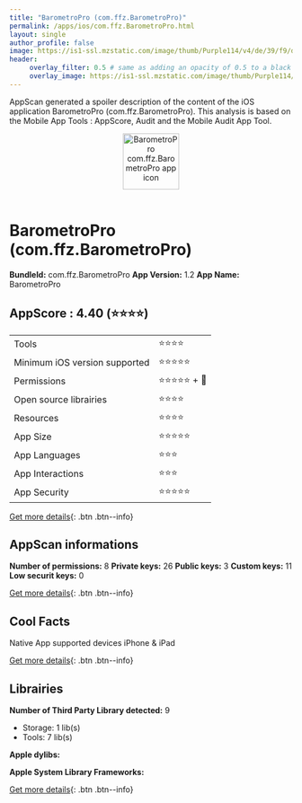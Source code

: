 ```yaml
---
title: "BarometroPro (com.ffz.BarometroPro)"
permalink: /apps/ios/com.ffz.BarometroPro.html
layout: single
author_profile: false
image: https://is1-ssl.mzstatic.com/image/thumb/Purple114/v4/de/39/f9/de39f9ab-23e8-8318-ce2b-021fa8af894c/AppIcon-1x_U007emarketing-0-7-0-85-220.png/512x512bb.jpg
header: 
     overlay_filter: 0.5 # same as adding an opacity of 0.5 to a black background
     overlay_image: https://is1-ssl.mzstatic.com/image/thumb/Purple114/v4/de/39/f9/de39f9ab-23e8-8318-ce2b-021fa8af894c/AppIcon-1x_U007emarketing-0-7-0-85-220.png/512x512bb.jpg
---
```

AppScan generated a spoiler description of the content of the iOS application BarometroPro (com.ffz.BarometroPro). This analysis is based on the Mobile App Tools : AppScore, Audit and the Mobile Audit App Tool.

  
  
<div style="text-align: center;"><img src="https://is1-ssl.mzstatic.com/image/thumb/Purple114/v4/de/39/f9/de39f9ab-23e8-8318-ce2b-021fa8af894c/AppIcon-1x_U007emarketing-0-7-0-85-220.png/512x512bb.jpg" width="100" height="100" alt="BarometroPro com.ffz.BarometroPro app icon"></div></br>
  
# BarometroPro (com.ffz.BarometroPro)

**BundleId:** com.ffz.BarometroPro
**App Version:** 1.2
**App Name:** BarometroPro


## AppScore : 4.40 (⭐️⭐️⭐️⭐️) 

<table>
<tr><td> Tools </td><td> ⭐️⭐️⭐️⭐️ </td></tr>
<tr><td> Minimum iOS version supported </td><td> ⭐️⭐️⭐️⭐️⭐️ </td></tr>
<tr><td> Permissions </td><td> ⭐️⭐️⭐️⭐️⭐️ + 🌟 </td></tr>
<tr><td> Open source librairies </td><td> ⭐️⭐️⭐️⭐️ </td></tr>
<tr><td> Resources </td><td> ⭐️⭐️⭐️⭐️ </td></tr>
<tr><td> App Size </td><td> ⭐️⭐️⭐️⭐️⭐️ </td></tr>
<tr><td> App Languages </td><td> ⭐️⭐️⭐️ </td></tr>
<tr><td> App Interactions </td><td> ⭐️⭐️⭐️ </td></tr>
<tr><td> App Security </td><td> ⭐️⭐️⭐️⭐️⭐️ </td></tr>
</table>

[Get more details](/pricing.html){: .btn .btn--info}  
  
## AppScan informations 

**Number of permissions:** 8
**Private keys:** 26
**Public keys:** 3
**Custom keys:** 11
**Low securit keys:** 0
  
[Get more details](/pricing.html){: .btn .btn--info}

## Cool Facts

Native App
supported devices iPhone & iPad
  
[Get more details](/pricing.html){: .btn .btn--info}

## Librairies 
**Number of Third Party Library detected:** 9
- Storage: 1 lib(s)
- Tools: 7 lib(s)

**Apple dylibs:**


**Apple System Library Frameworks:**


  
[Get more details](/pricing.html){: .btn .btn--info}

